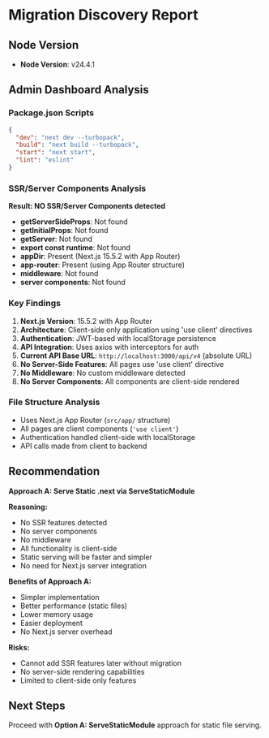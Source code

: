 # Migration Discovery Report

## Node Version
- **Node Version**: v24.4.1

## Admin Dashboard Analysis

### Package.json Scripts
```json
{
  "dev": "next dev --turbopack",
  "build": "next build --turbopack", 
  "start": "next start",
  "lint": "eslint"
}
```

### SSR/Server Components Analysis
**Result: NO SSR/Server Components detected**

- **getServerSideProps**: Not found
- **getInitialProps**: Not found  
- **getServer**: Not found
- **export const runtime**: Not found
- **appDir**: Present (Next.js 15.5.2 with App Router)
- **app-router**: Present (using App Router structure)
- **middleware**: Not found
- **server components**: Not found

### Key Findings

1. **Next.js Version**: 15.5.2 with App Router
2. **Architecture**: Client-side only application using 'use client' directives
3. **Authentication**: JWT-based with localStorage persistence
4. **API Integration**: Uses axios with interceptors for auth
5. **Current API Base URL**: `http://localhost:3000/api/v4` (absolute URL)
6. **No Server-Side Features**: All pages use 'use client' directive
7. **No Middleware**: No custom middleware detected
8. **No Server Components**: All components are client-side rendered

### File Structure Analysis
- Uses Next.js App Router (`src/app/` structure)
- All pages are client components (`'use client'`)
- Authentication handled client-side with localStorage
- API calls made from client to backend

## Recommendation

**Approach A: Serve Static .next via ServeStaticModule**

**Reasoning:**
- No SSR features detected
- No server components
- No middleware
- All functionality is client-side
- Static serving will be faster and simpler
- No need for Next.js server integration

**Benefits of Approach A:**
- Simpler implementation
- Better performance (static files)
- Lower memory usage
- Easier deployment
- No Next.js server overhead

**Risks:**
- Cannot add SSR features later without migration
- No server-side rendering capabilities
- Limited to client-side only features

## Next Steps
Proceed with **Option A: ServeStaticModule** approach for static file serving.
